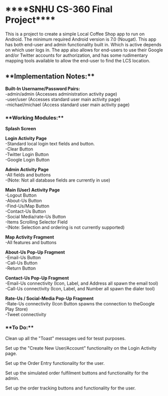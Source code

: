 <H1>****SNHU CS-360 Final Project****</H1>

This is a project to create a simple Local Coffee Shop app to run on Android.  The minimum
required Android version is 7.0 (Nougat).  This app has both end-user and admin functionality
built in.  Which is active depends on which user logs in.  The app also allows for end-users
to use their Google and/or Twitter accounts for authorization, and has some rudimentary mapping
tools available to allow the end-user to find the LCS location.



<H2>**Implementation Notes:**</H2>


**Built-In Username/Password Pairs:**<BR>
 -admin/admin     (Accesses administration activity page)<BR>
 -user/user       (Accesses standard user main activity page)<BR>
 -michael/michael (Access standard user main activity page)<BR>



<H3>**Working Modules:**</H3>

**Splash Screen**

**Login Activity Page**<BR>
 -Standard local login text fields and button.<BR>
 -Clear Button<BR>
 -Twitter Login Button<BR>
 -Google Login Button

**Admin Activity Page**<BR>
 -All fields and buttons<BR>
 -(Note: Not all database fields are currently in use)

**Main (User) Activity Page**<BR>
 -Logout Button<BR>
 -About-Us Button<BR>
 -Find-Us/Map Button<BR>
 -Contact-Us Button<BR>
 -Social Media/rate-Us Button<BR>
 -Items Scrolling Selector Field<BR>
 -(Note: Selection and ordering is not currently supported)

**Map Activity Fragment**<BR>
 -All features and buttons

**About-Us Pop-Up Fragment**<BR>
 -Email-Us Button<BR>
 -Call-Us Button<BR>
 -Return Button

**Contact-Us Pop-Up Fragment**<BR>
 -Email-Us connectivity (Icon, Label, and Address all spawn the email tool)<BR>
 -Call-Us connectivity (Icon, Label, and Number all spawn the dialer tool)

**Rate-Us / Social-Media Pop-Up Fragment**<BR>
 -Rate-Us connectivity (Icon Button spawns the connection to theGoogle Play Store)<BR>
 -Tweet connectivity



<H3>**To Do:**</H3>

Clean up all the "Toast" messages ued for tesst purposes.

Set up the "Create New User/Account" functionality on the Login Activity page.

Set up the Order Entry functionality for the user.

Set up the simulated order fulfilment buttons and functionality for the admin.

Set up the order tracking buttons and functionality for the user.




